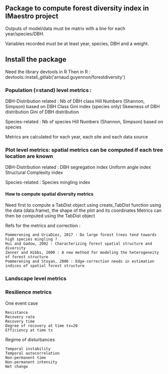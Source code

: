 ## Package to compute forest diversity index in IMaestro project

Outputs of model/data must be matrix with a line for each year/species/DBH.

Variables recorded must be at least year, species, DBH and a weight.

## Install the package
Need the library devtools in R
Then in R : devtools::install_gitlab('arnaud.guyennon/forestdiversity')


### Population (=stand) level metrics :
DBH-Distribution related : 
        Nb of DBH class
        Hill Numbers (Shannon, Simpson) based on DBH Class
        Gini index (species only)
        Skewness of DBH distribution
        Gini of DBH distribution

Species-related :
        Nb of species
        Hill Numbers (Shannon, Simpson) based on species


Metrics are calculated for each year, each site and each data source

### Plot level metrics: spatial metrics can be computed if each tree location are known
DBH-Distribution related : 
        DBH segregation index
        Uniform angle index 
        Structural Complexity index

Species-related :
        Species mingling index

#### How to compute spatial diversity  metrics
Need first to compute a TabDist object using create_TabDist function using the data (data.frame), the shape of the plot and its coordinates
Metrics can then be computed using the TabDist object


Refs for the metrics and correction : 

	Pommerening and UriaDiez, 2017 : Do large forest trees tend towards high species mingling ?
	Hui and Gadow, 2002 : Characterizing forest spatial structure and diversity
	Zenner and Hibbs, 2000 : A new method for modeling the heterogeneity of forest structure
	Pommerening and Stoyan, 2006 : Edge-correction needs in estimation indices of spatial forest structure

### Landscape level metrics 

### Resilience metrics 

One event case

	Resistance
	Recovery rate
	Recovery time
	Degree of recovery at time tx=20
	Efficiency at time tx

Regime of disturbances

	Temporal instability
	Temporal autocorrelation
	Non-permanent time
	Non-permanent intensity
	Net change
	

